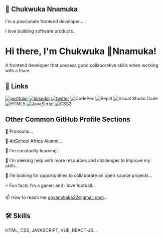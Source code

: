 
## 🚀 Chukwuka Nnamuka
I'm a passionate frontend developer.....

I love building software products.      
# Hi there, I'm Chukwuka 👋Nnamuka!

A frontend developer that possess good collaborative skills when working with a team.
## 🔗 Links
[![portfolio](https://img.shields.io/badge/my_portfolio-000?style=for-the-badge&logo=ko-fi&logoColor=white)](https://personal-portfolio-delta-ten-11.vercel.app/)
[![linkedin](https://img.shields.io/badge/linkedin-0A66C2?style=for-the-badge&logo=linkedin&logoColor=white)](https://www.linkedin.com/in/nnamuka-chukwuka-717038286/)
[![twitter](https://img.shields.io/badge/twitter-1DA1F2?style=for-the-badge&logo=twitter&logoColor=white)](https://x.com/Kakatrenches)
![CodePen](https://img.shields.io/badge/Codepen-000000?style=for-the-badge&logo=codepen&logoColor=white)
![Replit](https://img.shields.io/badge/Replit-DD1200?style=for-the-badge&logo=Replit&logoColor=white)
![Visual Studio Code](https://img.shields.io/badge/Visual%20Studio%20Code-0078d7.svg?style=for-the-badge&logo=visual-studio-code&logoColor=white)
![HTML5](https://img.shields.io/badge/html5-%23E34F26.svg?style=for-the-badge&logo=html5&logoColor=white)
![JavaScript](https://img.shields.io/badge/javascript-%23323330.svg?style=for-the-badge&logo=javascript&logoColor=%23F7DF1E)
![CSS3](https://img.shields.io/badge/css3-%231572B6.svg?style=for-the-badge&logo=css3&logoColor=white)


## Other Common GitHub Profile Sections
🙂 Pronouns...
 
🔭 AltSchool Africa Alumni...

🧠 I'm constantly learning...

🤔 I'm seeking help with more resources and challenges to improve my skills...

👯 I’m looking for opportunities to collaborate on open source projects...

⚡️ Fun facts I'm a gamer and i love football...

📫 How to reach me govanokaka22@gmail.com...




## 🛠 Skills
HTML, CSS, JAVASCRIPT, VUE, REACT-JS...
